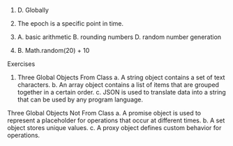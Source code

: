 1) D. Globally

2) The epoch is a specific point in time.

3) A. basic arithmetic
   B. rounding numbers
   D. random number generation

4) B. Math.random(20) + 10


Exercises

1) Three Global Objects From Class
  a. A string object contains a set of text characters.
  b. An array object contains a list of items that are grouped together in a certain order.
  c. JSON is used to translate data into a string that can be used by any program language.

  Three Global Objects Not From Class
    a. A promise object is used to represent a placeholder for operations that occur at different times.
    b. A set object stores unique values.
    c. A proxy object defines custom behavior for operations.
